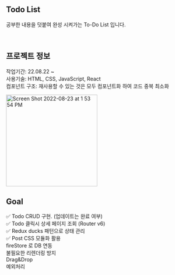 ## Todo List

공부한 내용을 덧붙여 완성 시켜가는 To-Do List 입니다.

<br>

## 프로젝트 정보

작업기간: 22.08.22 ~
<br>사용기술: HTML, CSS, JavaScript, React
<br>컴포넌트 구조: 재사용할 수 있는 것은 모두 컴포넌트화 하여 코드 중복 최소화
<br>

<img width="250" alt="Screen Shot 2022-08-23 at 1 53 54 PM" src="https://user-images.githubusercontent.com/49504465/186072922-2b8cce2f-a9c1-4530-b19d-d2b3f596e84c.png">

<br>

## Goal

✅ Todo CRUD 구현. (업데이트는 완료 여부)
<br>✅ Todo 클릭시 상세 페이지 조회 (Router v6)
<br>✅ Redux ducks 패턴으로 상태 관리
<br>✅ Post CSS 모듈화 활용
<br>fireStore 로 DB 연동
<br>불필요한 리렌더링 방지
<br>Drag&Drop
<br>예외처리
